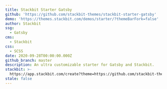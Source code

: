 ```yaml
---
title: Stackbit Starter Gatsby
github: 'https://github.com/stackbit-themes/stackbit-starter-gatsby'
demo: 'https://themes.stackbit.com/demos/starter/?themeBarFork=false'
author: Stackbit
ssg:
  - Gatsby
cms:
  - Stackbit
css:
  - SCSS
date: 2020-09-28T00:00:00.000Z
github_branch: master
description: An ultra customizable starter for Gatsby and Stackbit.
stackbit: >-
  https://app.stackbit.com/create?theme=https://github.com/stackbit-themes/stackbit-starter-gatsby
stale: false
---
```

